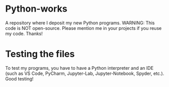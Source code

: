 # Python-works
A repository where I deposit my new Python programs. WARNING: This code is NOT open-source. Please mention me in your projects if you reuse my code. Thanks!

# Testing the files
To test my programs, you have to have a Python interpreter and an IDE (such as VS Code, PyCharm, Jupyter-Lab, Jupyter-Notebook, Spyder, etc.).
Good testing!
